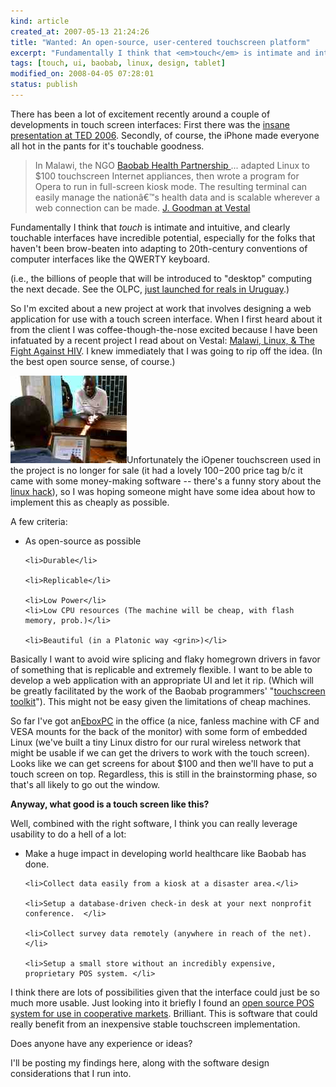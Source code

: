 ```yaml
--- 
kind: article
created_at: 2007-05-13 21:24:26
title: "Wanted: An open-source, user-centered touchscreen platform"
excerpt: "Fundamentally I think that <em>touch</em> is intimate and intuitive, and clearly touchable interfaces have incredible potential, especially for the folks that haven't been brow-beaten into adapting to 20th-century conventions of computer interfaces like the QWERTY keyboard."
tags: [touch, ui, baobab, linux, design, tablet]
modified_on: 2008-04-05 07:28:01
status: publish
---
```


There has been a lot of excitement recently around a couple of developments in touch screen interfaces:  First there was the <a href="http://www.youtube.com/watch?v=UcKqyn-gUbY&mode=related&search=">insane presentation at TED 2006</a>. Secondly, of course, the iPhone made everyone all hot in the pants for it's touchable goodness.

<blockquote> In Malawi, the NGO <a href="http://www.baobabhealth.org/">Baobab Health Partnership </a>... adapted Linux to $100 touchscreen Internet appliances, then wrote a program for Opera to run in full-screen kiosk mode. The resulting terminal can easily manage the nationâ€™s health data and is scalable wherever a web connection can be made.
<span class="attribution"><a href="http://www.vestaldesign.com/blog/2007/03/malawi-linux-the-fight-against-hiv.html">J. Goodman at Vestal</a></span></blockquote>

Fundamentally I think that <em>touch</em> is intimate and intuitive, and clearly touchable interfaces have incredible potential, especially for the folks that haven't been brow-beaten into adapting to 20th-century conventions of computer interfaces like the QWERTY keyboard.

(i.e., the billions of people that will be introduced to "desktop" computing the next decade. See the OLPC, <a href="http://wiki.laptop.org/wiki/Current_events">just launched for reals in Uruguay</a>.)

So I'm excited about a new project at work that involves designing a web application for use with a touch screen interface. When I first heard about it from the client I was coffee-though-the-nose excited because I have been infatuated by a recent project I read about on Vestal: <a href="http://www.vestaldesign.com/blog/2007/03/malawi-linux-the-fight-against-hiv.html">Malawi, Linux, & The Fight Against HIV</a>. I knew immediately that I was going to rip off the idea. (In the best open source sense, of course.) 

<img src='/images/touchscreen.jpg' alt='Baobab clinic.' />Unfortunately the iOpener touchscreen used in the project is no longer for sale (it had a lovely $100-$200 price tag b/c it came with some money-making software -- there's a funny story about the <a href="http://www.wired.com/science/discoveries/news/2000/03/34977"> linux hack</a>), so I was hoping someone might have some idea about how to implement this as cheaply as possible. 

A few criteria: 
<ul>
	<li>As open-source as possible</li>

	<li>Durable</li>
 
	<li>Replicable</li>

	<li>Low Power</li>
	<li>Low CPU resources (The machine will be cheap, with flash memory, prob.)</li>

	<li>Beautiful (in a Platonic way <grin>)</li>
</ul>


Basically I want to avoid wire splicing and flaky homegrown drivers in favor of something that is replicable and extremely flexible. I want to be able to develop a web application with an appropriate UI and let it rip. (Which will be greatly facilitated by the work of the Baobab programmers' "<a href="http://www.baobabhealth.org/2006/08/30/touchscreen-toolkit-documentation/">touchscreen toolkit</a>"). This might not be easy given the limitations of cheap machines.  
  
So far I've got an<a href="http://www.wdlsystems.com/modperl/view_services.cgi?r=detail&prod_num=1EBOX23&aisle_id=799">EboxPC</a> in the office (a nice, fanless machine with CF and VESA mounts for the back of the monitor) with some form of embedded Linux (we've built a tiny Linux distro for our rural wireless network that might be usable if we can get the drivers to work with the touch screen). Looks like we can get screens for about $100 and then we'll have to put a touch screen on top. Regardless, this is still in the brainstorming phase, so that's all likely to go out the window.

<strong>Anyway, what good is a touch screen like this? </strong>

Well, combined with the right software, I think you can really leverage usability to do a hell of a lot:

<ul>
	<li>Make a huge impact in developing world healthcare like Baobab has done. </li>

	<li>Collect data easily from a kiosk at a disaster area.</li>

	<li>Setup a database-driven check-in desk at your next nonprofit conference.  </li>

	<li>Collect survey data remotely (anywhere in reach of the net).</li>

	<li>Setup a small store without an incredibly expensive, proprietary POS system. </li>

</ul>

I think there are lots of possibilities given that the interface could just be so much more usable. Just looking into it briefly I found an <a href="http://www.cooperativegrocer.coop/cg2003/0503_anderson.html">open source POS system for use in cooperative markets</a>. Brilliant. This is software that could really benefit from an inexpensive stable touchscreen implementation.

Does anyone have any experience or ideas? 

I'll be posting my findings here, along with the software design considerations that I run into. 